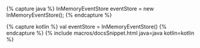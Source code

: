 {% capture java %}
InMemoryEventStore eventStore = new InMemoryEventStore();
{% endcapture %}

{% capture kotlin %}
val eventStore = InMemoryEventStore()
{% endcapture %}
{% include macros/docsSnippet.html java=java kotlin=kotlin %}